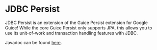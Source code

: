 JDBC Persist
============

JDBC Persist is an extension of the Guice Persist extension for Google Guice! While the core Guice
Persist only supports JPA, this allows you to use its unit-of-work and transaction handling features
with JDBC.

Javadoc can be found [here](http://cgdecker.github.com/jdbc-persist/apidocs).